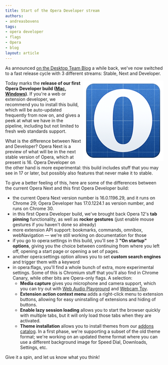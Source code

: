```yaml
---
title: Start of the Opera Developer stream
authors:
- andreasbovens
tags:
- opera developer
- flags
- Opera
- blog
layout: article
---
```

<p>As announced <a href="http://my.opera.com/desktopteam/blog/opera-features-and-release-cycle">on the Desktop Team Blog</a> a while back, we&#39;ve now switched to a fast release cycle with 3 different streams: Stable, Next and Developer.</p>

<img src="/blog/start-of-the-opera-developer-stream/0opera-developer.png" alt="Opera Developer logo" style="float: right; margin: 0 0 5px 5px;" />
<p>Today marks the <strong>release of our first Opera Developer build (<a href="http://www.opera.com/download/get/?partner=www&amp;opsys=MacOS&amp;product=Opera%20Developer">Mac</a>, <a href="http://www.opera.com/download/get/?partner=www&amp;opsys=Windows&amp;product=Opera%20Developer">Windows</a>)</strong>. If you&#39;re a web or extension developer, we recommend you to install this build, which will be auto-updated frequently from now on, and gives a peek at what we have in the pipeline, including but not limited to fresh web standards support.</p>

<p>What is the difference between Next and Developer? Opera Next is a preview of what will be in the next stable version of Opera, which at present is 16. Opera Developer on the other hand is more experimental: this build includes stuff that you may see in 17 or later, but possibly also features that never make it to stable.</p>

<p>To give a better feeling of this, here are some of the differences between the current Opera Next and this first Opera Developer build:</p>

<ul>
 <li>the current Opera Next version number is 16.0.1196.29, and it runs on Chrome 29; Opera Developer has 17.0.1224.1 as version number, and runs on Chrome 30.</li>
 <li>in this first Opera Developer build, we&#39;ve brought back Opera 12&#39;s <strong>tab pinning</strong> functionality, as well as <strong>rocker gestures</strong> (just enable mouse gestures if you haven&#39;t done so already)</li>
 <li>more extension API support: bookmarks, commands, omnibox, webNavigation — we&#39;re still working on documentation for those</li>
 <li>if you go to opera:settings in this build, you&#39;ll see 3 <strong>&quot;On startup&quot; options</strong>, giving you the choice between continuing from where you left off, opening a start page or opening a set of pages.</li>
 <li>another opera:settings option allows you to set <strong>custom search engines</strong> and trigger them with a keyword</li>
 <li>in opera:flags, you&#39;ll find a whole bunch of extra, more experimental settings. Some of this is Chromium stuff that you&#39;ll also find in Chrome Canary, while other bits are Opera-only flags. A selection:
  <ul> 
   <li><strong>Media capture</strong> gives you microphone and camera support, which you can try out with <a href="http://webaudioplayground.appspot.com">Web Audio Playground</a> and <a href="http://webcamtoy.com">Webcam Toy</a>.</li>
   <li><strong>Extension action context menu</strong> adds a right-click menu to extension buttons, allowing for easy uninstalling of extensions and hiding of buttons.</li>
   <li><strong>Enable lazy session loading</strong> allows you to start the browser quickly with multiple tabs, but it will only load those tabs when they are activated.</li>
   <li><strong>Theme installation</strong> allows you to install themes from our <a href="https://addons.opera.com/themes/">addons catalog</a>. In a  first phase, we&#39;re supporting a subset of the old theme format; we&#39;re working on an updated theme format where you can use a different background image for Speed Dial, Downloads, Settings, etc.</li>
  </ul>
 </li>
</ul>

<p>Give it a spin, and let us know what you think!</p>
